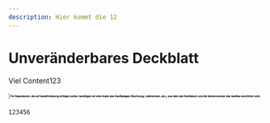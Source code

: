 ```yaml
---
description: Hier kommt die 12
---
```


# Unveränderbares Deckblatt

Viel Content123

![](.gitbook/assets/bildschirmfoto-2020-03-23-um-14.46.14.png)

```text
123456
```



